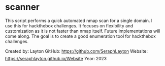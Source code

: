 # scanner


This script performs a quick automated nmap scan for a single domain. I use this for hackthebox challenges.
It focuses on flexibility and customization as it is not faster than nmap itself. Future implementations will come along.
The goal is to create a good enumeration tool for hackthebox challenges.

Created by: Layton
GitHub: https://github.com/SeraphLayton
Website: https://seraphlayton.github.io/Website
Year: 2023
